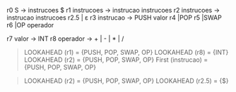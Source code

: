 
r0  S -> instrucoes $
r1  instrucoes -> instrucao instrucoes
r2  instrucoes -> instrucao instrucoes 
r2.5                | ε
r3  instrucao -> PUSH valor
r4              |POP
r5              |SWAP
r6              |OP operador

r7  valor -> INT 
r8  operador -> + | - | * | /

> LOOKAHEAD (r1) = {PUSH, POP, SWAP, OP}
LOOKAHEAD (r8) = {INT}
LOOKAHEAD (r2) = {PUSH, POP, SWAP, OP}
First (instrucao) = {PUSH, POP, SWAP, OP}

> LOOKAHEAD (r2) = {PUSH, POP, SWAP, OP}
LOOKAHEAD (r2.5) = {$}


